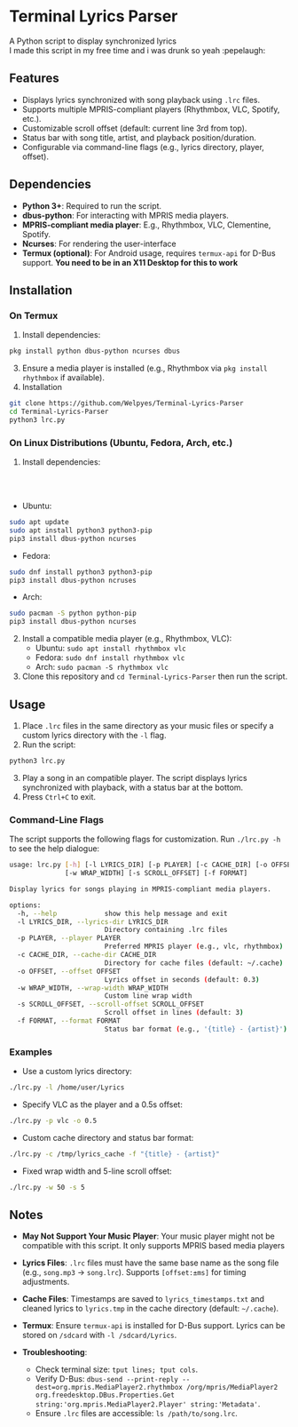 # Terminal Lyrics Parser

A Python script to display synchronized lyrics
<br>
I made this script in my free time and i was drunk so yeah :pepelaugh:

## Features
- Displays lyrics synchronized with song playback using `.lrc` files.
- Supports multiple MPRIS-compliant players (Rhythmbox, VLC, Spotify, etc.).
- Customizable scroll offset (default: current line 3rd from top).
- Status bar with song title, artist, and playback position/duration.
- Configurable via command-line flags (e.g., lyrics directory, player, offset).

## Dependencies
- **Python 3+**: Required to run the script.
- **dbus-python**: For interacting with MPRIS media players.
- **MPRIS-compliant media player**: E.g., Rhythmbox, VLC, Clementine, Spotify.
- **Ncurses**: For rendering the user-interface
- **Termux (optional)**: For Android usage, requires `termux-api` for D-Bus support. **You need to be in an X11 Desktop for this to work**

## Installation

### On Termux
1. Install dependencies:
```bash
pkg install python dbus-python ncurses dbus
```
3. Ensure a media player is installed (e.g., Rhythmbox via `pkg install rhythmbox` if available).
4. Installation
```bash
git clone https://github.com/Welpyes/Terminal-Lyrics-Parser
cd Terminal-Lyrics-Parser
python3 lrc.py
```

### On Linux Distributions (Ubuntu, Fedora, Arch, etc.)
1. Install dependencies:
<br> 
</br>

   - Ubuntu:
```bash
sudo apt update
sudo apt install python3 python3-pip
pip3 install dbus-python ncurses
```
   - Fedora:
```bash
sudo dnf install python3 python3-pip
pip3 install dbus-python ncruses
```
   - Arch:
```bash
sudo pacman -S python python-pip
pip3 install dbus-python ncurses
```
2. Install a compatible media player (e.g., Rhythmbox, VLC):
   - Ubuntu: `sudo apt install rhythmbox vlc`
   - Fedora: `sudo dnf install rhythmbox vlc`
   - Arch: `sudo pacman -S rhythmbox vlc`
3. Clone this repository and `cd Terminal-Lyrics-Parser` then run the script.

## Usage
1. Place `.lrc` files in the same directory as your music files or specify a custom lyrics directory with the `-l` flag.
2. Run the script:
```bash
python3 lrc.py
```
3. Play a song in an compatible player. The script displays lyrics synchronized with playback, with a status bar at the bottom.
4. Press `Ctrl+C` to exit.

### Command-Line Flags
The script supports the following flags for customization. Run `./lrc.py -h` to see the help dialogue:

```bash
usage: lrc.py [-h] [-l LYRICS_DIR] [-p PLAYER] [-c CACHE_DIR] [-o OFFSET]
              [-w WRAP_WIDTH] [-s SCROLL_OFFSET] [-f FORMAT]

Display lyrics for songs playing in MPRIS-compliant media players.

options:
  -h, --help            show this help message and exit
  -l LYRICS_DIR, --lyrics-dir LYRICS_DIR
                        Directory containing .lrc files
  -p PLAYER, --player PLAYER
                        Preferred MPRIS player (e.g., vlc, rhythmbox)
  -c CACHE_DIR, --cache-dir CACHE_DIR
                        Directory for cache files (default: ~/.cache)
  -o OFFSET, --offset OFFSET
                        Lyrics offset in seconds (default: 0.3)
  -w WRAP_WIDTH, --wrap-width WRAP_WIDTH
                        Custom line wrap width
  -s SCROLL_OFFSET, --scroll-offset SCROLL_OFFSET
                        Scroll offset in lines (default: 3)
  -f FORMAT, --format FORMAT
                        Status bar format (e.g., '{title} - {artist}') (default: Song: {title} | Artist: {artist} | {position} / {duration})
```

### Examples
- Use a custom lyrics directory:
```bash
./lrc.py -l /home/user/Lyrics
```
- Specify VLC as the player and a 0.5s offset:
```bash
./lrc.py -p vlc -o 0.5
```
- Custom cache directory and status bar format:
```bash
./lrc.py -c /tmp/lyrics_cache -f "{title} - {artist}"
```
- Fixed wrap width and 5-line scroll offset:
```bash
./lrc.py -w 50 -s 5
```

## Notes
- **May Not Support Your Music Player**: Your music player might not be compatible with this script. It only supports MPRIS based media players
- **Lyrics Files**: `.lrc` files must have the same base name as the song file (e.g., `song.mp3` -> `song.lrc`). Supports `[offset:±ms]` for timing adjustments.
- **Cache Files**: Timestamps are saved to `lyrics_timestamps.txt` and cleaned lyrics to `lyrics.tmp` in the cache directory (default: `~/.cache`).
- **Termux**: Ensure `termux-api` is installed for D-Bus support. Lyrics can be stored on `/sdcard` with `-l /sdcard/Lyrics`.

- **Troubleshooting**:
  - Check terminal size: `tput lines; tput cols`.
  - Verify D-Bus: `dbus-send --print-reply --dest=org.mpris.MediaPlayer2.rhythmbox /org/mpris/MediaPlayer2 org.freedesktop.DBus.Properties.Get string:'org.mpris.MediaPlayer2.Player' string:'Metadata'`.
  - Ensure `.lrc` files are accessible: `ls /path/to/song.lrc`.
